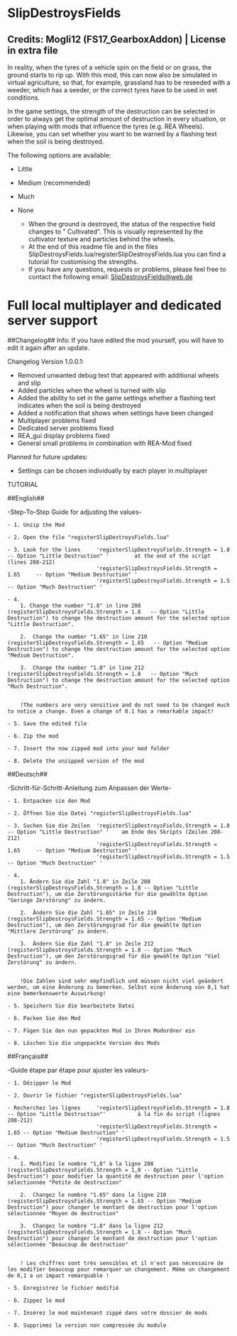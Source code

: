 # SlipDestroysFields

## Credits: Mogli12 (FS17_GearboxAddon) | License in extra file ##

In reality, when the tyres of a vehicle spin on the field or on grass, the ground starts to rip up. With this mod, this can now also be simulated in virtual agriculture, so that, for example, grassland has to be reseeded with a weeder, which has a seeder, or the correct tyres have to be used in wet conditions.

In the game settings, the strength of the destruction can be selected in order to always get the optimal amount of destruction in every situation, or when playing with mods that influence the tyres (e.g. REA Wheels).
Likewise, you can set whether you want to be warned by a flashing text when the soil is being destroyed.

The following options are available:

- Little
- Medium (recommended)
- Much
- None

  - When the ground is destroyed, the status of the respective field changes to " Cultivated". This is visually represented by the cultivator texture and particles behind the wheels.
  - At the end of this readme file and in the files SlipDestroysFields.lua/registerSlipDestroysFields.lua you can find a tutorial for customising the strengths.
  - If you have any questions, requests or problems, please feel free to contact the following email: SlipDestroysFields@web.de


# Full local multiplayer and dedicated server support


##Changelog##
Info: If you have edited the mod yourself, you will have to edit it again after an update.
 
Changelog Version 1.0.0.1:
- Removed unwanted debug text that appeared with additional wheels and slip
- Added particles when the wheel is turned with slip
- Added the ability to set in the game settings whether a flashing text indicates when the soil is being destroyed
- Added a notification that shows when settings have been changed
- Multiplayer problems fixed
- Dedicated server problems fixed
- REA_gui display problems fixed 
- General small problems in combination with REA-Mod fixed

Planned for future updates:
- Settings can be chosen individually by each player in multiplayer



TUTORIAL

##English##

-Step-To-Step Guide for adjusting the values-

	- 1. Unzip the Mod

	- 2. Open the file "registerSlipDestroysFields.lua"

	- 3. Look for the lines 	'registerSlipDestroysFields.Strength = 1.8		-- Option "Little Destruction" '		at the end of the script (lines 208-212)
								'registerSlipDestroysFields.Strength = 1.65 	-- Option "Medium Destruction" '
								'registerSlipDestroysFields.Strength = 1.5 		-- Option "Much Destruction" '

	- 4. 
		1. Change the number "1.8" in line 208      (registerSlipDestroysFields.Strength = 1.8   -- Option "Little Destruction") to change the destruction amount for the selected option "Little Destruction".

		2.  Change the number "1.65" in line 210      (registerSlipDestroysFields.Strength = 1.65   -- Option "Medium Destruction") to change the destruction amount for the selected option "Medium Destruction".

		3.  Change the number "1.8" in line 212      (registerSlipDestroysFields.Strength = 1.8   -- Option "Much Destruction") to change the destruction amount for the selected option "Much Destruction".


		!The numbers are very sensitive and do not need to be changed much to notice a change. Even a change of 0.1 has a remarkable impact!

	- 5. Save the edited file
	
	- 6. Zip the mod
	
	- 7. Insert the now zipped mod into your mod folder
	
	- 8. Delete the unzipped version of the mod


##Deutsch##

-Schritt-für-Schritt-Anleitung zum Anpassen der Werte-

	- 1. Entpacken sie den Mod
	
	- 2. Öffnen Sie die Datei "registerSlipDestroysFields.lua"

	- 3. Suchen Sie die Zeilen 	'registerSlipDestroysFields.Strength = 1.8 		-- Option "Little Destruction" ' 	am Ende des Skripts (Zeilen 208-212)
								'registerSlipDestroysFields.Strength = 1.65 	-- Option "Medium Destruction" '
								'registerSlipDestroysFields.Strength = 1.5 		-- Option "Much Destruction" '
	
	- 4. 
		1. Ändern Sie die Zahl "1.8" in Zeile 208 (registerSlipDestroysFields.Strength = 1.8 -- Option "Little Destruction"), um die Zerstörungsstärke für die gewählte Option "Geringe Zerstörung" zu ändern.

		2.  Ändern Sie die Zahl "1.65" in Zeile 210 (registerSlipDestroysFields.Strength = 1.65 -- Option "Medium Destruction"), um den Zerstörungsgrad für die gewählte Option "Mittlere Zerstörung" zu ändern.

		3.  Ändern Sie die Zahl "1.8" in Zeile 212 (registerSlipDestroysFields.Strength = 1.8 -- Option "Much Destruction"), um den Zerstörungsgrad für die gewählte Option "Viel Zerstörung" zu ändern.


		!Die Zahlen sind sehr empfindlich und müssen nicht viel geändert werden, um eine Änderung zu bemerken. Selbst eine Änderung von 0,1 hat eine bemerkenswerte Auswirkung!

	- 5. Speichern Sie die bearbeitete Datei
	
	- 6. Packen Sie den Mod
	
	- 7. Fügen Sie den nun gepackten Mod in Ihren Modordner ein
	
	- 8. Löschen Sie die ungepackte Version des Mods


##Français##

-Guide étape par étape pour ajuster les valeurs-

	- 1. Dézipper le Mod

	- 2. Ouvrir le fichier "registerSlipDestroysFields.lua"

	- Recherchez les lignes 	'registerSlipDestroysFields.Strength = 1.8 	-- Option "Little Destruction"'			 à la fin du script (lignes 208-212)
								'registerSlipDestroysFields.Strength = 1.65 -- Option "Medium Destruction" '
								'registerSlipDestroysFields.Strength = 1.5 	-- Option "Much Destruction" '

	- 4. 
		1. Modifiez le nombre "1,8" à la ligne 208 (registerSlipDestroysFields.Strength = 1,8 -- Option "Little Destruction") pour modifier la quantité de destruction pour l'option sélectionnée "Petite de destruction"

		2.  Changez le nombre "1.65" dans la ligne 210 (registerSlipDestroysFields.Strength = 1.65 -- Option "Medium Destruction") pour changer le montant de destruction pour l'option sélectionnée "Moyen de destruction"

		3.  Changez le nombre "1.8" dans la ligne 212 (registerSlipDestroysFields.Strength = 1.8 -- Option "Much Destruction") pour changer le montant de destruction pour l'option sélectionnée "Beaucoup de destruction"


		! Les chiffres sont très sensibles et il n'est pas nécessaire de les modifier beaucoup pour remarquer un changement. Même un changement de 0,1 a un impact remarquable !

	- 5. Enregistrez le fichier modifié
	
	- 6. Zippez le mod
	
	- 7. Insérez le mod maintenant zippé dans votre dossier de mods
	
	- 8. Supprimez la version non compressée du module